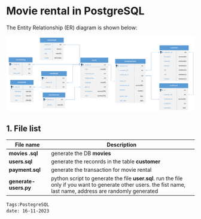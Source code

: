

<properties
pageTitle= 'Movie Rental in PostegreSQL'
description= "Movie Rental in PostegreSQL"
documentationcenter: na
services="PostgreSQL"
documentationCenter="github"
authors="fabferri"
editor=""/>

<tags
   ms.service="Example of PostgreSQL"
   ms.devlang="na"
   ms.topic="DB"
   ms.tgt_pltfrm="na"
   ms.workload="PostegreSQL"
   ms.date="26/11/2023"
   ms.author="fabferri" />

# Movie rental in PostgreSQL
The Entity Relationship (ER) diagram is shown below:

[![1]][1]


## <a name="list of files"></a>1. File list

| File name             | Description                                                                             |
| --------------------- | --------------------------------------------------------------------------------------- |
| **movies .sql**       | generate the DB **movies**                                                              |
| **users.sql**         | generate the reconrds in the table **customer**                                         |
| **payment.sql**       | generate the transaction for movie rental                                               |
| **generate-users.py** | python script to generate the file **user.sql**. run the file only if you want to generate other users. the fist name, last name, address are randomly generated |

`Tags:PostegreSQL` <br>
`date: 16-11-2023`

<!--Image References-->

[1]: ./media/er-diagram.png "Entity Relationship (ER) diagram"


<!--Link References-->